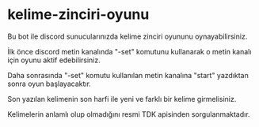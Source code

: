 # kelime-zinciri-oyunu

Bu bot ile discord sunucularınızda kelime zinciri oyununu oynayabilirsiniz.

İlk önce discord metin kanalında "-set" komutunu kullanarak o metin kanalı için oyunu aktif edebilirsiniz.

Daha sonrasında "-set" komutu kullanılan metin kanalına "start" yazdıktan sonra oyun başlayacaktır.

Son yazılan kelimenin son harfi ile yeni ve farklı bir kelime girmelisiniz.

Kelimelerin anlamlı olup olmadığını resmi TDK apisinden sorgulanmaktadır.
